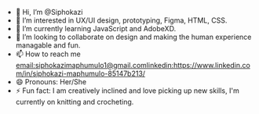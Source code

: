 - 👋 Hi, I’m @Siphokazi 
- 👀 I’m interested in UX/UI design, prototyping, Figma, HTML, CSS.
- 🌱 I’m currently learning JavaScript and AdobeXD.
- 💞️ I’m looking to collaborate on design and making the human experience managable and fun.
- 📫 How to reach me <email:siphokazimaphumulo1@gmail.com><linkedin:https://www.linkedin.com/in/siphokazi-maphumulo-85147b213/>
- 😄 Pronouns: Her/She
- ⚡ Fun fact: I am creatively inclined and love picking up new skills, I'm currently on knitting and crocheting. 

